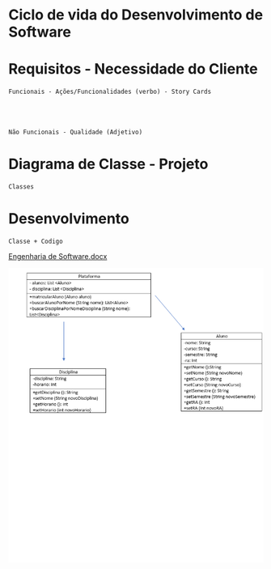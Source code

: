# Ciclo de vida do Desenvolvimento de Software

# Requisitos - Necessidade do Cliente

    Funcionais - Ações/Funcionalidades (verbo) - Story Cards
  
  
  

    Não Funcionais - Qualidade (Adjetivo)
  
  
  
  
  # Diagrama de Classe - Projeto
    Classes
  
  # Desenvolvimento
    Classe + Codigo 
  

[Engenharia de Software.docx](https://github.com/GabrielDepiro/Bertoti/files/8249011/Engenharia.de.Software.docx)

<img src="https://github.com/GabrielDepiro/Bertoti/blob/main/Engenharia%20de%20Software/Captura%20de%20Tela%20(2).png">
